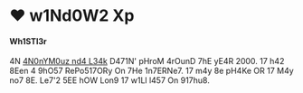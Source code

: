 # ❤️ w1Nd0W2 Xp

#### Wh1STl3r

4N [4N0nYM0uz nd4 L34k](https://en.wikipedia.org/wiki/Windows_XP#Service_Pack_1) D471N' pHroM 4rOunD 7hE yE4R 2000. 17 h42 8Een 4 9hO57 RePo517ORy On 7He 1n7ERNe7. 17 m4y 8e pH4Ke OR 17 M4y no7 8E. Le7'2 5EE hOW Lon9 17 w1Ll l457 On 917hu8.
